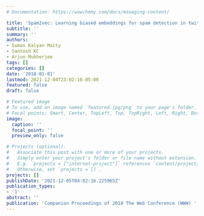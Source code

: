 ```yaml
---
# Documentation: https://wowchemy.com/docs/managing-content/

title: 'Spam2vec: Learning biased embeddings for spam detection in twitter'
subtitle: ''
summary: ''
authors:
- Suman Kalyan Maity
- Santosh KC
- Arjun Mukherjee
tags: []
categories: []
date: '2018-01-01'
lastmod: 2021-12-04T23:02:16-05:00
featured: false
draft: false

# Featured image
# To use, add an image named `featured.jpg/png` to your page's folder.
# Focal points: Smart, Center, TopLeft, Top, TopRight, Left, Right, BottomLeft, Bottom, BottomRight.
image:
  caption: ''
  focal_point: ''
  preview_only: false

# Projects (optional).
#   Associate this post with one or more of your projects.
#   Simply enter your project's folder or file name without extension.
#   E.g. `projects = ["internal-project"]` references `content/project/deep-learning/index.md`.
#   Otherwise, set `projects = []`.
projects: []
publishDate: '2021-12-05T04:02:16.225965Z'
publication_types:
- '1'
abstract: ''
publication: 'Companion Proceedings of 2018 The Web Conference (WWW) '
---
```

